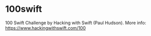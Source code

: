 # 100swift
100 Swift Challenge by Hacking with Swift (Paul Hudson). More info: https://www.hackingwithswift.com/100

